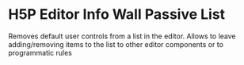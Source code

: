 H5P Editor Info Wall Passive List
==========
Removes default user controls from a list in the editor. Allows to leave
adding/removing items to the list to other editor components or to
programmatic rules

